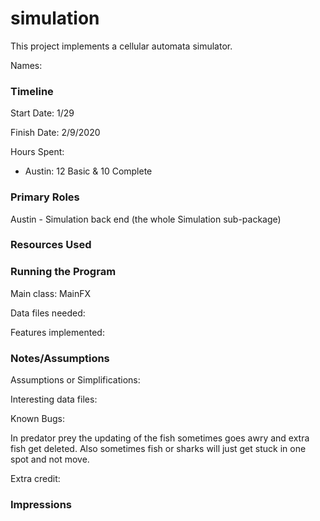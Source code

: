 simulation
====

This project implements a cellular automata simulator.

Names:

### Timeline

Start Date:  1/29

Finish Date: 2/9/2020

Hours Spent:
* Austin: 12 Basic & 10 Complete

### Primary Roles
Austin - Simulation back end (the whole Simulation sub-package)

### Resources Used


### Running the Program

Main class: MainFX

Data files needed: 

Features implemented:



### Notes/Assumptions

Assumptions or Simplifications:

Interesting data files:

Known Bugs:

In predator prey the updating of the fish sometimes goes awry and extra fish get deleted. 
Also sometimes fish or sharks will just get stuck in one spot and not move. 

Extra credit:


### Impressions

